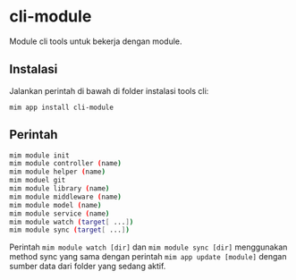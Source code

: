 # cli-module

Module cli tools untuk bekerja dengan module.

## Instalasi

Jalankan perintah di bawah di folder instalasi tools cli:

```
mim app install cli-module
```

## Perintah

```bash
mim module init
mim module controller (name)
mim module helper (name)
mim moduel git
mim module library (name)
mim module middleware (name)
mim module model (name)
mim module service (name)
mim module watch (target[ ...])
mim module sync (target[ ...])
```

Perintah `mim module watch [dir]` dan `mim module sync [dir]` menggunakan method
sync yang sama dengan perintah `mim app update [module]` dengan sumber data dari
folder yang sedang aktif.